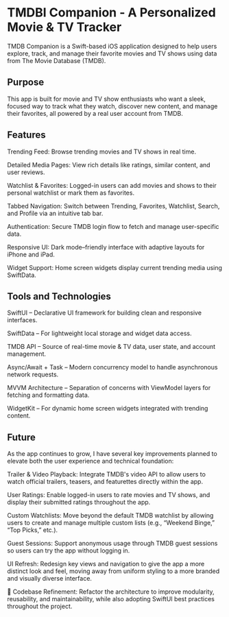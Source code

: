 
# TMDBI Companion - A Personalized Movie & TV Tracker

TMDB Companion is a Swift-based iOS application designed to help users explore, track, and manage their favorite movies and TV shows using data from The Movie Database (TMDB).

## Purpose
This app is built for movie and TV show enthusiasts who want a sleek, focused way to track what they watch, discover new content, and manage their favorites, all powered by a real user account from TMDB.
## Features

Trending Feed: Browse trending movies and TV shows in real time.

Detailed Media Pages: View rich details like ratings, similar content, and user reviews.

Watchlist & Favorites: Logged-in users can add movies and shows to their personal watchlist or mark them as favorites.

Tabbed Navigation: Switch between Trending, Favorites, Watchlist, Search, and Profile via an intuitive tab bar.

Authentication: Secure TMDB login flow to fetch and manage user-specific data.

Responsive UI: Dark mode–friendly interface with adaptive layouts for iPhone and iPad.

Widget Support: Home screen widgets display current trending media using SwiftData.
## Tools and Technologies

SwiftUI – Declarative UI framework for building clean and responsive interfaces.

SwiftData – For lightweight local storage and widget data access.

TMDB API – Source of real-time movie & TV data, user state, and account management.

Async/Await + Task – Modern concurrency model to handle asynchronous network requests.

MVVM Architecture – Separation of concerns with ViewModel layers for fetching and formatting data.

WidgetKit – For dynamic home screen widgets integrated with trending content.
## Future

As the app continues to grow, I have several key improvements planned to elevate both the user experience and technical foundation:

Trailer & Video Playback: Integrate TMDB's video API to allow users to watch official trailers, teasers, and featurettes directly within the app.

User Ratings: Enable logged-in users to rate movies and TV shows, and display their submitted ratings throughout the app.

Custom Watchlists: Move beyond the default TMDB watchlist by allowing users to create and manage multiple custom lists (e.g., “Weekend Binge,” “Top Picks,” etc.).

Guest Sessions: Support anonymous usage through TMDB guest sessions so users can try the app without logging in.

UI Refresh: Redesign key views and navigation to give the app a more distinct look and feel, moving away from uniform styling to a more branded and visually diverse interface.

🧼 Codebase Refinement: Refactor the architecture to improve modularity, reusability, and maintainability, while also adopting SwiftUI best practices throughout the project.

